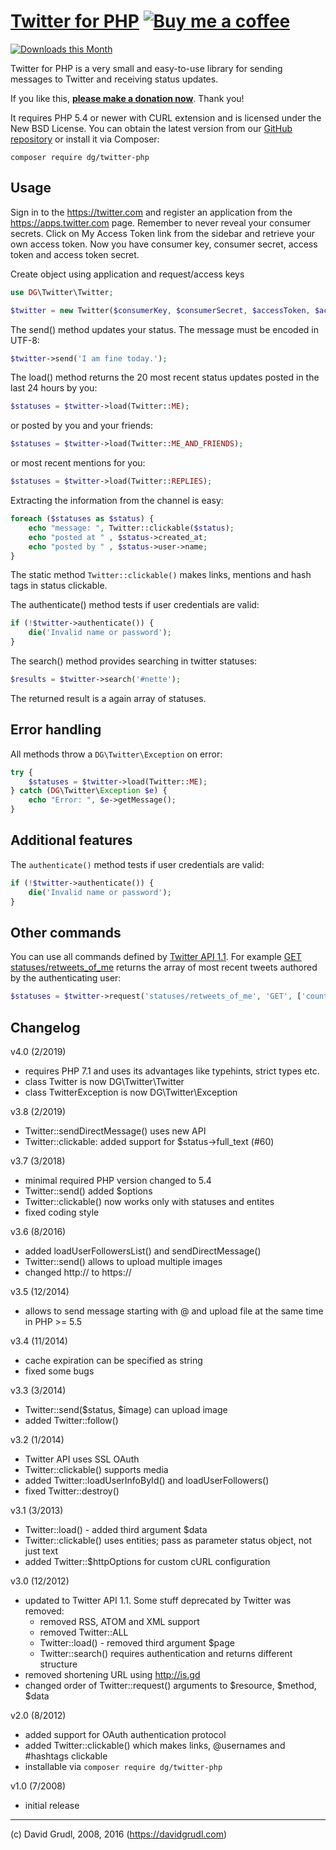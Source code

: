 [Twitter for PHP](https://phpfashion.com/twitter-for-php)  [![Buy me a coffee](https://files.nette.org/images/coffee1s.png)](https://nette.org/make-donation?to=twitter-php)
================================

[![Downloads this Month](https://img.shields.io/packagist/dm/dg/twitter-php.svg)](https://packagist.org/packages/dg/twitter-php)

Twitter for PHP is a very small and easy-to-use library for sending
messages to Twitter and receiving status updates.

If you like this, **[please make a donation now](https://nette.org/make-donation?to=twitter-php)**. Thank you!

It requires PHP 5.4 or newer with CURL extension and is licensed under the New BSD License.
You can obtain the latest version from our [GitHub repository](https://github.com/dg/twitter-php)
or install it via Composer:

	composer require dg/twitter-php


Usage
-----
Sign in to the https://twitter.com and register an application from the https://apps.twitter.com page. Remember
to never reveal your consumer secrets. Click on My Access Token link from the sidebar and retrieve your own access
token. Now you have consumer key, consumer secret, access token and access token secret.

Create object using application and request/access keys

```php
use DG\Twitter\Twitter;

$twitter = new Twitter($consumerKey, $consumerSecret, $accessToken, $accessTokenSecret);
```

The send() method updates your status. The message must be encoded in UTF-8:

```php
$twitter->send('I am fine today.');
```

The load() method returns the 20 most recent status updates
posted in the last 24 hours by you:

```php
$statuses = $twitter->load(Twitter::ME);
```

or posted by you and your friends:

```php
$statuses = $twitter->load(Twitter::ME_AND_FRIENDS);
```
or most recent mentions for you:

```php
$statuses = $twitter->load(Twitter::REPLIES);
```
Extracting the information from the channel is easy:

```php
foreach ($statuses as $status) {
	echo "message: ", Twitter::clickable($status);
	echo "posted at " , $status->created_at;
	echo "posted by " , $status->user->name;
}
```

The static method `Twitter::clickable()` makes links, mentions and hash tags in status clickable.

The authenticate() method tests if user credentials are valid:

```php
if (!$twitter->authenticate()) {
	die('Invalid name or password');
}
```

The search() method provides searching in twitter statuses:

```php
$results = $twitter->search('#nette');
```

The returned result is a again array of statuses.


Error handling
--------------

All methods throw a `DG\Twitter\Exception` on error:

```php
try {
	$statuses = $twitter->load(Twitter::ME);
} catch (DG\Twitter\Exception $e) {
	echo "Error: ", $e->getMessage();
}
```

Additional features
-------------------

The `authenticate()` method tests if user credentials are valid:

```php
if (!$twitter->authenticate()) {
	die('Invalid name or password');
}
```

Other commands
--------------

You can use all commands defined by [Twitter API 1.1](https://dev.twitter.com/rest/public).
For example [GET statuses/retweets_of_me](https://dev.twitter.com/rest/reference/get/statuses/retweets_of_me)
returns the array of most recent tweets authored by the authenticating user:

```php
$statuses = $twitter->request('statuses/retweets_of_me', 'GET', ['count' => 20]);
```

Changelog
---------
v4.0 (2/2019)
- requires PHP 7.1 and uses its advantages like typehints, strict types etc.
- class Twitter is now DG\Twitter\Twitter
- class TwitterException is now DG\Twitter\Exception

v3.8 (2/2019)
- Twitter::sendDirectMessage() uses new API
- Twitter::clickable: added support for $status->full_text (#60)

v3.7 (3/2018)
- minimal required PHP version changed to 5.4
- Twitter::send() added $options
- Twitter::clickable() now works only with statuses and entites
- fixed coding style

v3.6 (8/2016)
- added loadUserFollowersList() and sendDirectMessage()
- Twitter::send() allows to upload multiple images
- changed http:// to https://

v3.5 (12/2014)
- allows to send message starting with @ and upload file at the same time in PHP >= 5.5

v3.4 (11/2014)
- cache expiration can be specified as string
- fixed some bugs

v3.3 (3/2014)
- Twitter::send($status, $image) can upload image
- added Twitter::follow()

v3.2 (1/2014)
- Twitter API uses SSL OAuth
- Twitter::clickable() supports media
- added Twitter::loadUserInfoById() and loadUserFollowers()
- fixed Twitter::destroy()

v3.1 (3/2013)
- Twitter::load() - added third argument $data
- Twitter::clickable() uses entities; pass as parameter status object, not just text
- added Twitter::$httpOptions for custom cURL configuration

v3.0 (12/2012)
- updated to Twitter API 1.1. Some stuff deprecated by Twitter was removed:
	- removed RSS, ATOM and XML support
	- removed Twitter::ALL
	- Twitter::load() - removed third argument $page
	- Twitter::search() requires authentication and returns different structure
- removed shortening URL using http://is.gd
- changed order of Twitter::request() arguments to $resource, $method, $data

v2.0 (8/2012)
- added support for OAuth authentication protocol
- added Twitter::clickable() which makes links, @usernames and #hashtags clickable
- installable via `composer require dg/twitter-php`

v1.0 (7/2008)
- initial release


-----
(c) David Grudl, 2008, 2016 (https://davidgrudl.com)
